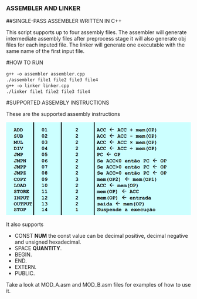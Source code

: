 ### ASSEMBLER AND LINKER

##SINGLE-PASS ASSEMBLER WRITTEN IN C++

This script supports up to four assembly files.
The assembler will generate intermediate assembly files after preprocess stage it will also generate obj files for each inputed file.
The linker will generate one executable with the same name of the first input file.

#HOW TO RUN

```
g++ -o assembler assembler.cpp
./assembler file1 file2 file3 file4
g++ -o linker linker.cpp
./linker file1 file2 file3 file4
```

#SUPPORTED ASSEMBLY INSTRUCTIONS

These are the supported assembly instructions

![SUPPORTED ASSEMBLY INSTRUCTIONS](/instructions.png)

It also supports 
 - CONST **NUM** the const value can be decimal positive, decimal negative and unsigned hexadecimal. 
 - SPACE **QUANTITY**.
 - BEGIN.
 - END.
 - EXTERN.
 - PUBLIC.

Take a look at MOD_A.asm and MOD_B.asm files for examples of how to use it.